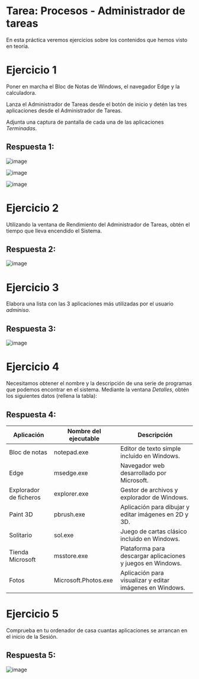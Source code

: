 
# Tarea: Procesos - Administrador de tareas

En esta práctica veremos ejercicios sobre los contenidos que hemos visto en teoría.

# Ejercicio 1

Poner en marcha el Bloc de Notas de Windows, el navegador Edge y la calculadora.

Lanza el Administrador de Tareas desde el botón de inicio y detén las tres aplicaciones desde el Administrador de Tareas.

Adjunta una captura de pantalla de cada una de las aplicaciones *Terminadas*.

## Respuesta 1:

![image](https://github.com/tizixpk/Lab08/assets/170434202/c93ad98f-8912-4a67-9cda-1d9bd1285f1f)

![image](https://github.com/tizixpk/Lab08/assets/170434202/d419e11f-7ab9-406b-a762-206babd81893)

![image](https://github.com/tizixpk/Lab08/assets/170434202/5b9b138c-af0a-4f26-b830-a8ba16ac16ca)


# Ejercicio 2

Utilizando la ventana de Rendimiento del Administrador de Tareas, obtén el tiempo que lleva encendido el Sistema.

## Respuesta 2:

![image](https://github.com/tizixpk/Lab08/assets/170434202/d024bd24-1c59-4b83-9566-5024321a4d7e)


# Ejercicio 3

Elabora una lista con las 3 aplicaciones más utilizadas por el usuario *adminiso*.

## Respuesta 3:

![image](https://github.com/tizixpk/Lab08/assets/170434202/f6c50bfa-825e-4bc3-9012-a50b738eb4aa)

# Ejercicio 4

Necesitamos obtener el nombre y la descripción de una serie de programas que podemos encontrar en el sistema. Mediante la ventana *Detalles*, obtén los siguientes datos (rellena la tabla):

## Respuesta 4:

| Aplicación              | Nombre del ejecutable | Descripción |
| ----------------------- | --------------------- | ----------- |
| Bloc de notas           | notepad.exe           | Editor de texto simple incluido en Windows. |
| Edge                    | msedge.exe            | Navegador web desarrollado por Microsoft. |
| Explorador de ficheros  | explorer.exe          | Gestor de archivos y explorador de Windows. |
| Paint 3D                | pbrush.exe            | Aplicación para dibujar y editar imágenes en 2D y 3D. |
| Solitario               | sol.exe               | Juego de cartas clásico incluido en Windows. |
| Tienda Microsoft        | msstore.exe           | Plataforma para descargar aplicaciones y juegos en Windows. |
| Fotos                   | Microsoft.Photos.exe  | Aplicación para visualizar y editar imágenes en Windows. |

# Ejercicio 5

Comprueba en tu ordenador de casa cuantas aplicaciones se arrancan en el inicio de la Sesión.

## Respuesta 5:

![image](https://github.com/tizixpk/Lab08/assets/170434202/7938b68b-b3fe-4cb8-91b1-39deb77ee081)



